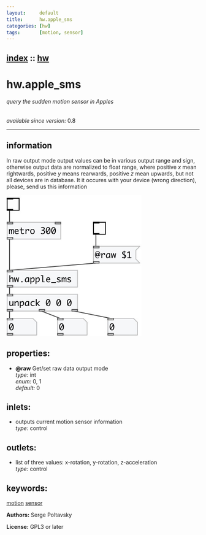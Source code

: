 ```yaml
---
layout:     default
title:      hw.apple_sms
categories: [hw]
tags:       [motion, sensor]
---
```

[index](index.html) :: [hw](category_hw.html)
---

# hw.apple_sms

###### query the sudden motion sensor in Apples

*available since version:* 0.8

---


## information
In raw output mode output values can be in various output range and sign, otherwise output data are normalized to float range, where positive *x* mean rightwards, positive *y* means rearwards, positive *z* mean upwards, but not all devices are in database. It it occures with your device (wrong direction), please, send us this information


[![example](../examples/img/hw.apple_sms.jpg)](../examples/pd/hw.apple_sms.pd)







## properties:

* **@raw** 
Get/set raw data output mode<br>
_type:_ int<br>
_enum:_ 0, 1<br>
_default:_ 0<br>



## inlets:

* outputs current motion sensor information<br>
_type:_ control



## outlets:

* list of three values: x-rotation, y-rotation, z-acceleration<br>
_type:_ control



## keywords:

[motion](keywords/motion.html)
[sensor](keywords/sensor.html)






**Authors:** Serge Poltavsky




**License:** GPL3 or later





